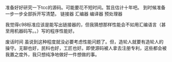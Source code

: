 准备好好研究一下tcc的源码。可能要花不短时间。暂且估计十年吧。
到时候准备一步一步全部拆开写清楚。
链接器
汇编器
编译器
预处理器

我觉得c98标准应该是能写出链接器的，但我猜想那样性能会不如用汇编语言（甚至用机器码写。。）写的程序性能好。

废话时间
虽说到这种程度就没必要考虑性能问题了。但，造轮人就要有造轮人的操守。无聊也好，民科也好，工匠也好。即使源码被人拿去注册专利，这些都会被我置之度外，我只想纯净地做好一件想做的事。
